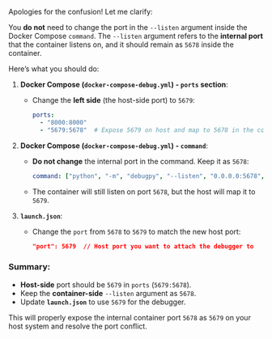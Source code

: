 Apologies for the confusion! Let me clarify:

You **do not** need to change the port in the `--listen` argument inside the Docker Compose `command`. The `--listen` argument refers to the **internal port** that the container listens on, and it should remain as `5678` inside the container. 

Here’s what you should do:

1. **Docker Compose (`docker-compose-debug.yml`) - `ports` section**:
   - Change the **left side** (the host-side port) to `5679`:
     ```yaml
     ports:
       - "8000:8000"
       - "5679:5678"  # Expose 5679 on host and map to 5678 in the container
     ```

2. **Docker Compose (`docker-compose-debug.yml`) - `command`**:
   - **Do not change** the internal port in the command. Keep it as `5678`:
     ```yaml
     command: ["python", "-m", "debugpy", "--listen", "0.0.0.0:5678", ...]
     ```
   - The container will still listen on port `5678`, but the host will map it to `5679`.

3. **`launch.json`**:
   - Change the `port` from `5678` to `5679` to match the new host port:
     ```json
     "port": 5679  // Host port you want to attach the debugger to
     ```

### Summary:
- **Host-side** port should be `5679` in `ports` (`5679:5678`).
- Keep the **container-side** `--listen` argument as `5678`.
- Update **`launch.json`** to use `5679` for the debugger.

This will properly expose the internal container port `5678` as `5679` on your host system and resolve the port conflict.